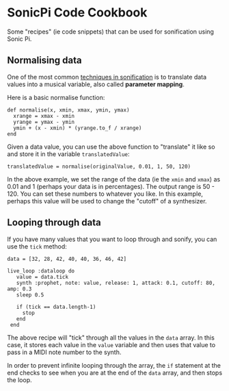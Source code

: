 # SonicPi Code Cookbook

Some "recipes" (ie code snippets) that can be used for sonification using Sonic Pi.

## Normalising data

One of the most common [techniques in sonification](https://github.com/Decibels-Sonification/sonification-resources#methods-of-sonification) is to translate data values into a musical variable, also called **parameter mapping**. 

Here is a basic normalise function:

```
def normalise(x, xmin, xmax, ymin, ymax)
  xrange = xmax - xmin
  yrange = ymax - ymin
  ymin + (x - xmin) * (yrange.to_f / xrange)
end
```

Given a data value, you can use the above function to "translate" it like so and store it in the variable `translatedValue`:

```
translatedValue = normalise(originalValue, 0.01, 1, 50, 120)
```

In the above example, we set the range of the data (ie the `xmin` and `xmax`) as 0.01 and 1 (perhaps your data is in percentages). The output range is 50 - 120. You can set these numbers to whatever you like. In this example, perhaps this value will be used to change the "cutoff" of a synthesizer.

## Looping through data

If you have many values that you want to loop through and sonify, you can use the `tick` method:

```
data = [32, 28, 42, 40, 40, 36, 46, 42]

live_loop :dataloop do
   value = data.tick
   synth :prophet, note: value, release: 1, attack: 0.1, cutoff: 80, amp: 0.3
   sleep 0.5
   
   if (tick == data.length-1)
     stop
   end
 end
 ```
 
 The above recipe will "tick" through all the values in the `data` array. In this case, it stores each value in the `value` variable and then uses that value to pass in a MIDI note number to the synth.
 
 In order to prevent infinite looping through the array, the `if` statement at the end checks to see when you are at the end of the `data` array, and then stops the loop. 
